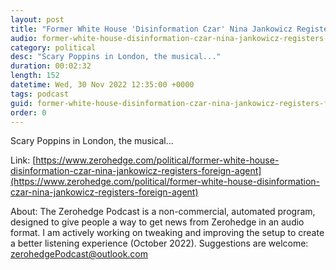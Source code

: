 ```yaml
---
layout: post
title: "Former White House 'Disinformation Czar' Nina Jankowicz Registers As Foreign Agent"
audio: former-white-house-disinformation-czar-nina-jankowicz-registers-foreign-agent-2
category: political
desc: "Scary Poppins in London, the musical..."
duration: 00:02:32
length: 152
datetime: Wed, 30 Nov 2022 12:35:00 +0000
tags: podcast
guid: former-white-house-disinformation-czar-nina-jankowicz-registers-foreign-agent-0
order: 0
---
```

Scary Poppins in London, the musical...

Link: [https://www.zerohedge.com/political/former-white-house-disinformation-czar-nina-jankowicz-registers-foreign-agent](https://www.zerohedge.com/political/former-white-house-disinformation-czar-nina-jankowicz-registers-foreign-agent)

About: The Zerohedge Podcast is a non-commercial, automated program, designed to give people a way to get news from Zerohedge in an audio format.  I am actively working on tweaking and improving the setup to create a better listening experience (October 2022).  Suggestions are welcome: [zerohedgePodcast@outlook.com](mailto:zerohedgePodcast@outlook.com)